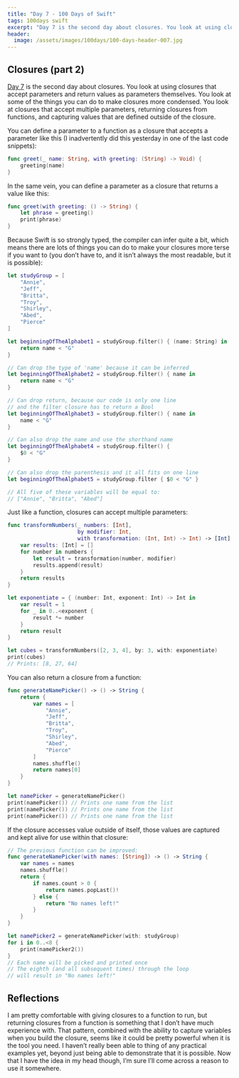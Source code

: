 ```yaml
---
title: "Day 7 - 100 Days of Swift"
tags: 100days swift
excerpt: "Day 7 is the second day about closures. You look at using closures that accept parameters and return values as parameters themselves."
header:
  image: /assets/images/100days/100-days-header-007.jpg
---
```

## Closures (part 2)
[Day 7](https://www.hackingwithswift.com/100/7) is the second day about closures. You look at using closures that accept parameters and return values as parameters themselves. You look at some of the things you can do to make closures more condensed. You look at closures that accept multiple parameters, returning closures from functions, and capturing values that are defined outside of the closure.

You can define a parameter to a function as a closure that accepts a parameter like this (I inadvertently did this yesterday in one of the last code snippets):
```swift
func greet(_ name: String, with greeting: (String) -> Void) {
    greeting(name)
}
```

In the same vein, you can define a parameter as a closure that returns a value like this:
```swift
func greet(with greeting: () -> String) {
    let phrase = greeting()
    print(phrase)
}
```

Because Swift is so strongly typed, the compiler can infer quite a bit, which means there are lots of things you can do to make your closures more terse if you want to (you don’t have to, and it isn’t always the most readable, but it is possible):
```swift
let studyGroup = [
    "Annie",
    "Jeff",
    "Britta",
    "Troy",
    "Shirley",
    "Abed",
    "Pierce"
]

let beginningOfTheAlphabet1 = studyGroup.filter() { (name: String) in
    return name < "G"
}

// Can drop the type of 'name' because it can be inferred
let beginningOfTheAlphabet2 = studyGroup.filter() { name in
    return name < "G"
}

// Can drop return, because our code is only one line
// and the filter closure has to return a Bool
let beginningOfTheAlphabet3 = studyGroup.filter() { name in
    name < "G"
}

// Can also drop the name and use the shorthand name
let beginningOfTheAlphabet4 = studyGroup.filter() {
    $0 < "G"
}

// Can also drop the parenthesis and it all fits on one line
let beginningOfTheAlphabet5 = studyGroup.filter { $0 < "G" }

// All five of these variables will be equal to:
// ["Annie", "Britta", "Abed"]

```

Just like a function, closures can accept multiple parameters:
```swift
func transformNumbers(_ numbers: [Int],
                      by modifier: Int,
                      with transformation: (Int, Int) -> Int) -> [Int] {
    var results: [Int] = []
    for number in numbers {
        let result = transformation(number, modifier)
        results.append(result)
    }
    return results
}

let exponentiate = { (number: Int, exponent: Int) -> Int in
    var result = 1
    for _ in 0..<exponent {
        result *= number
    }
    return result
}

let cubes = transformNumbers([2, 3, 4], by: 3, with: exponentiate)
print(cubes)
// Prints: [8, 27, 64]
```

You can also return a closure from a function:
```swift
func generateNamePicker() -> () -> String {
    return {
        var names = [
            "Annie",
            "Jeff",
            "Britta",
            "Troy",
            "Shirley",
            "Abed",
            "Pierce"
        ]
        names.shuffle()
        return names[0]
    }
}

let namePicker = generateNamePicker()
print(namePicker()) // Prints one name from the list
print(namePicker()) // Prints one name from the list
print(namePicker()) // Prints one name from the list
```

If the closure accesses value outside of itself, those values are captured and kept alive for use within that closure:
```swift
// The previous function can be improved:
func generateNamePicker(with names: [String]) -> () -> String {
    var names = names
    names.shuffle()
    return {
        if names.count > 0 {
            return names.popLast()!
        } else {
            return "No names left!"
        }
    }
}

let namePicker2 = generateNamePicker(with: studyGroup)
for i in 0..<8 {
    print(namePicker2())
}
// Each name will be picked and printed once
// The eighth (and all subsequent times) through the loop
// will result in "No names left!"
```

## Reflections
I am pretty comfortable with giving closures to a function to run, but returning closures from a function is something that I don’t have much experience with. That pattern, combined with the ability to capture variables when you build the closure, seems like it could be pretty powerful when it is the tool you need. I haven’t really been able to thing of any practical examples yet, beyond just being able to demonstrate that it is possible. Now that I have the idea in my head though, I’m sure I’ll come across a reason to use it somewhere.
